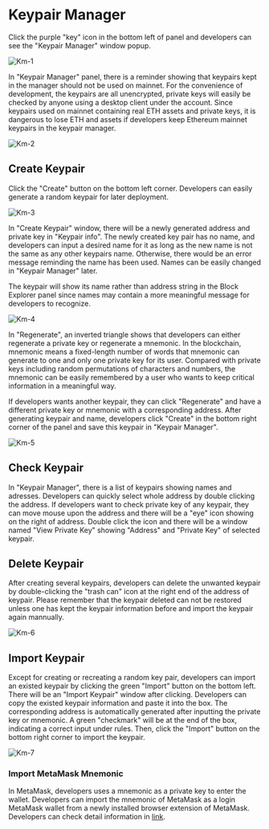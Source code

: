 # Keypair Manager

Click the purple "key" icon in the bottom left of panel and developers can see the "Keypair Manager" window popup.

![Km-1](/pic/Km-1.png)

In "Keypair Manager" panel, there is a reminder showing that keypairs kept in the manager should not be used on mainnet. For the convenience of development, the keypairs are all unencrypted, private keys will easily be checked by anyone using a desktop client under the account. Since keypairs used on mainnet containing real ETH assets and private keys, it is dangerous to lose ETH and assets if developers keep Ethereum mainnet keypairs in the keypair manager.

![Km-2](/pic/Km-2.png)

## Create Keypair

Click the "Create" button on the bottom left corner. Developers can easily generate a random keypair for later deployment.

![Km-3](/pic/Km-3.png)

In "Create Keypair" window, there will be a newly generated address and private key in "Keypair info". The newly created key pair has no name, and developers can input a desired name for it as long as the new name is not the same as any other keypairs name. Otherwise, there would be an error message reminding the name has been used. Names can be  easily changed in "Keypair Manager" later.

The keypair will show its name rather than address string in the Block Explorer panel since names may contain a more meaningful message for developers to recognize.

![Km-4](/pic/Km-4.png)

In "Regenerate", an inverted triangle shows that developers can either regenerate a private key or regenerate a mnemonic. In the blockchain, mnemonic means a fixed-length number of words that mnemonic can generate to one and only one private key for its user. Compared with private keys including random permutations of characters and numbers, the mnemonic can be easily remembered by a user who wants to keep critical information in a meaningful way.

If developers wants another keypair, they can click "Regenerate" and have a different private key or mnemonic with a corresponding address. After generating keypair and name, developers click "Create" in the bottom right corner of the panel and save this keypair in "Keypair Manager".

![Km-5](/pic/Km-5.png)

## Check Keypair

In "Keypair Manager", there is a list of keypairs showing names and adresses. Developers can quickly select whole address by double clicking the address. If developers want to check private key of any keypair, they can move mouse upon the address and there will be a "eye" icon showing on the right of address. Double click the icon and there will be a window named "View Private Key" showing "Address" and "Private Key" of selected keypair.


## Delete Keypair

After creating several keypairs, developers can delete the unwanted keypair by double-clicking the "trash can" icon at the right end of the address of keypair. Please remember that the keypair deleted can not be restored unless one has kept the keypair information before and import the keypair again mannually.

![Km-6](/pic/Km-6.png)

## Import Keypair

Except for creating or recreating a random key pair, developers can import an existed keypair by clicking the green "Import" button on the bottom left. There will be an "Import Keypair" window after clicking. Developers can copy the existed keypair information and paste it into the box. The corresponding address is automatically generated after inputting the private key or mnemonic. A green "checkmark" will be at the end of the box, indicating a correct input under rules. Then, click the "Import" button on the bottom right corner to import the keypair.

![Km-7](/pic/Km-7.png)

### Import MetaMask Mnemonic

In MetaMask, developers uses a mnemonic as a private key to enter the wallet. Developers can import the mnemonic of MetaMask as a login MetaMask wallet from a newly installed browser extension of MetaMask. Developers can check detail information in [link](https://docs.metamask.io/guide/common-terms.html#words-are-hard).